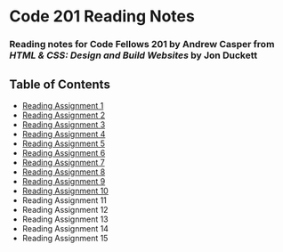 # **Code 201 Reading Notes**
### Reading notes for Code Fellows 201 by Andrew Casper from *HTML & CSS: Design and Build Websites* by Jon Duckett
## Table of Contents
- [Reading Assignment 1](class-01.md)
- [Reading Assignment 2](class-02.md)
- [Reading Assignment 3](class-03.md)
- [Reading Assignment 4](class-04.md)
- [Reading Assignment 5](class-05.md)
- [Reading Assignment 6](class-06.md)
- [Reading Assignment 7](class-07.md)
- [Reading Assignment 8](class-08.md)
- [Reading Assignment 9](class-09.md)
- [Reading Assignment 10](class-10.md)
- Reading Assignment 11
- Reading Assignment 12
- Reading Assignment 13
- Reading Assignment 14
- Reading Assignment 15
